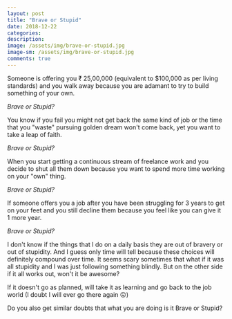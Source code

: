 ```yaml
---
layout: post
title: "Brave or Stupid"
date: 2018-12-22
categories:
description: 
image: /assets/img/brave-or-stupid.jpg
image-sm: /assets/img/brave-or-stupid.jpg
comments: true
---
```


Someone is offering you ₹ 25,00,000 (equivalent to $100,000 as per living standards) and you walk away because you are adamant to try to build something of your own. 

*Brave or Stupid?*

You know if you fail you might not get back the same kind of job or the time that you "waste" pursuing golden dream won't come back, yet you want to take a leap of faith.

*Brave or Stupid?*

When you start getting a continuous stream of freelance work and you decide to shut all them down because you want to spend more time working on your "own" thing.

*Brave or Stupid?*

If someone offers you a job after you have been struggling for 3 years to get on your feet and you still decline them because you feel like you can give it 1 more year. 

*Brave or Stupid?*



I don't know if the things that I do on a daily basis they are out of bravery or out of stupidity. And I guess only time will tell because these choices will definitely compound over time. It seems scary sometimes that what if it was all stupidity and I was just following something blindly. But on the other side if it all works out, won't it be awesome? 

If it doesn't go as planned, will take it as learning and go back to the job world (I doubt I will ever go there again 😛)

Do you also get similar doubts that what you are doing is it Brave or Stupid?